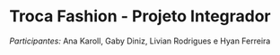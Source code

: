 # Troca Fashion - Projeto Integrador
*Participantes:* Ana Karoll, Gaby Diniz, Livian Rodrigues e Hyan Ferreira